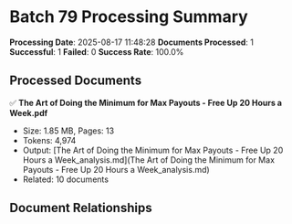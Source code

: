# Batch 79 Processing Summary

**Processing Date**: 2025-08-17 11:48:28
**Documents Processed**: 1
**Successful**: 1
**Failed**: 0
**Success Rate**: 100.0%

## Processed Documents

✅ **The Art of Doing the Minimum for Max Payouts - Free Up 20 Hours a Week.pdf**
   - Size: 1.85 MB, Pages: 13
   - Tokens: 4,974
   - Output: [The Art of Doing the Minimum for Max Payouts - Free Up 20 Hours a Week_analysis.md](The Art of Doing the Minimum for Max Payouts - Free Up 20 Hours a Week_analysis.md)
   - Related: 10 documents

## Document Relationships
